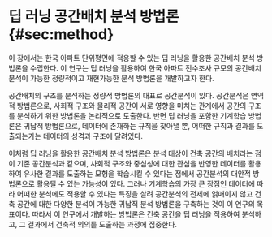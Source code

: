 # 딥 러닝 공간배치 분석 방법론 {#sec:method}

이 장에서는
한국 아파트 단위평면에 적용할 수 있는
딥 러닝을 활용한 공간배치 분석 방법론을 수립한다.
이 연구는 딥 러닝을 활용하여
한국 아파트 전수조사 규모의 공간배치 분석이 가능한
정량적이고 재현가능한 분석 방법론을 개발하고자 한다.

공간배치의 구조를 분석하는 정량적 방법론의 대표로 공간분석이 있다.
공간분석은 연역적 방법론으로,
사회적 구조와 물리적 공간이 서로 영향을 미치는 관계에서
공간의 구조를 분석하기 위한 방법론을 논리적으로 도출한다.
반면 딥 러닝을 포함한 기계학습 방법론은 귀납적 방법론으로,
데이터에 존재하는 규칙을 찾아낼 뿐,
어떠한 규칙과 결과를 도출되는가는 데이터의 성격과 구조에 달려있다.

이처럼 딥 러닝을 활용한 공간배치 분석 방법론은
분석 대상이 건축 공간의 배치라는 점이 기존 공간분석과 같으며,
사회적 구조와 중심성에 대한 관심을 반영한 데이터를 활용하여
유사한 결과를 도출하는 모형을 학습시킬 수 있다는 점에서
공간분석의 대안적 방법론으로 활용될 수 있는 가능성이 있다.
그러나 기계학습의 가장 큰 장점인
데이터에 따라 어떠한 분석에도 적용할 수 있다는 특징을 살려
공간분석의 전제에 얽매이지 않고
건축 공간에 대한 다양한 분석이 가능한 귀납적 분석 방법론을 구축하는 것이
이 연구의 목표이다.
따라서 이 연구에서 개발하는 방법론은
건축 공간을 딥 러닝을 적용하여 분석하고,
그 결과에서 건축적 의의를 도출하는 과정에 집중한다.
